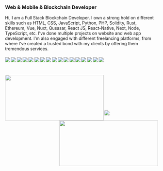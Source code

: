 ### Web & Mobile & Blockchain Developer

Hi, I am a Full Stack Blockchain Developer. I own a strong hold on different skills such as HTML, CSS, JavaScript, Python, PHP, Solidity, Rust, Ethereum, Vue, Nuxt, Qusasar, React JS, React-Native, Next,  Node, TypeScript, etc. I've done multiple projects on website and web app development. I'm also engaged with different freelancing platforms, from where I've created a trusted bond with my clients by offering them tremendous services.   

####      ![](https://img.shields.io/badge/Vue-blue) ![](https://img.shields.io/badge/Nuxt-blue) ![](https://img.shields.io/badge/React-blue)  ![](https://img.shields.io/badge/Next-blue) ![](https://img.shields.io/badge/Node-blue) ![](https://img.shields.io/badge/Database-blue) ![](https://img.shields.io/badge/Tailwind-blue) ![](https://img.shields.io/badge/AWS-blue) ![](https://img.shields.io/badge/Web3.js-blue) ![](https://img.shields.io/badge/Ethers.js-blue) ![](https://img.shields.io/badge/Blockchain-blue) ![](https://img.shields.io/badge/Ethereum-blue) ![](https://img.shields.io/badge/Solidity-blue) ![](https://img.shields.io/badge/Solana-blue) ![](https://img.shields.io/badge/Tezos-blue) ![](https://img.shields.io/badge/Web3-blue) ![](https://img.shields.io/badge/Smart%Contract-blue)
<h1 align="center"></h1>
<img align="left" width=325 height="150px" src="https://github-readme-stats.vercel.app/api?username=wholespace&show_icons=true&count_private=true&theme=algolia"/>
<img align="right" width=325 height="150px" src="https://github-readme-stats.vercel.app/api/top-langs/?username=storyofsoft&layout=compact&theme=algolia&langs_count=8&count_private=true" /> <br/>
<img height="100px" />
<br/>
<img src="https://activity-graph.herokuapp.com/graph?username=wholespace&bg_color=000000&color=00ffff&line=00ffff&point=ffffff&area=true&hide_border=true"/>
<br/>
